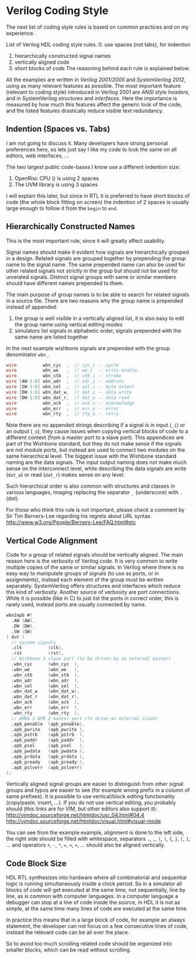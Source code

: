 Verilog Coding Style
====================

The next list of coding style rules is based on common practices and on my experience.

List of Verilog HDL coding style rules.
 0. use spaces (not tabs), for indention
 1. hierarchically constructed signal names
 2. vertically aligned code
 3. short blocks of code
The reasoning behind each rule is explained below.

All the examples are written in *Verilog 2001/2005* and *SystemVerilog 2012*, using as many relevant features as possible. The most important feature (relevant to coding style) introduced in Verilog 2001 are *ANSI style headers*, and in SystemVerilog *structures* and *interfaces*. Here the importance is measured by how much this features affect the generic look of the code, and the listed features drastically reduce visible text redundancy.

Indention (Spaces vs. Tabs)
------------------------------

I am not going to discuss it. Many developers have strong personal preferences here, so lets just say I like my code to look the same on all editors, web interfaces, ...

The two largest public code-bases I know use a different indention size:
 1. OpenRisc CPU () is using 2 spaces
 2. The UVM library is using 3 spaces

I will explain this later, but since in RTL it is preferred to have short blocks of code (the whole block fitting on screen) the indention of 2 spaces is usually large enough to follow it from the `begin` to `end`.

Hierarchically Constructed Names
--------------------------------

This is the most important rule, since it will greatly affect usability.

Signal names should make it evident how signals are hierarchically grouped in a design. Related signals are grouped together by prepending the group name to the signal name. The same prepended name can also be used for other related signals not strictly in the group but should not be used for unrelated signals. Distinct signal groups with same or similar members should have different names prepended to them.

The main purpose of group names is to be able to search for related signals in a source file. There are two reasons why the group name is prepended instead of appended:
 1. the group is well visible in a vertically aligned list, it is also easy to edit the group name using vertical editing modes
 2. simulators list signals in alphabetic order, signals prepended with the same name are listed together

In the next example wishbone signals are prepended with the group denominator `wbn_`.

```Verilog
wire          wbn_cyc  ,  // cyc_i -- cycle
wire          wbn_we   ,  // we_i  -- write enable
wire          wbn_stb  ,  // stb_i -- strobe
wire [AW-1:0] wbn_adr  ,  // adr_i -- address
wire [SW-1:0] wbn_sel  ,  // sel_i -- byte select
wire [DW-1:0] wbn_dat_w,  // dat_i -- data write
wire [DW-1:0] wbn_dat_r,  // dat_o -- data read
wire          wbn_ack  ,  // ack_o -- acknowledge
wire          wbn_err  ,  // err_o -- error
wire          wbn_rty  ,  // rty_o -- retry
```

Note there are no appended strings describing if a signal is in input (`_i`) or an output (`_o`), they cause issues when copying vertical blocks of code to a different context (from a master port to a slave port).
This appendices are part of the Wishbone standard, but they do not make sense if the signals are not module ports, but instead are used to connect two modules on the same hierarchical level. The biggest issue with the Wishbone standard naming are the data signals. The input output naming does not make much sense on the interconnect level, while describing the data signals are write (`dat_w`) or read (`dat_r`) makes sense on any level. 

Such hierarchical order is also common with structures and classes in various languages, imaging replacing the separator `_` (underscore) with `.` (dot).

For those who think this rule is not important, please check a comment by Sir Tim Berners-Lee regarding his regrets about URL syntax.
http://www.w3.org/People/Berners-Lee/FAQ.html#etc

Vertical Code Alignment
-----------------------

Code for a group of related signals should be vertically aligned. The main reason here is the verbosity of Verilog code. It is very common to write multiple copies of the same or similar signals. In Verilog where there is no easy way to manipulate groups of signals (to use as ports, or in assignments), instead each element of the group must be written separately. SystemVerilog offers structures and interfaces which reduce this kind of verbosity. Another source of verbosity are port connections. While it is possible (like in C) to just list the ports in correct order, this is rarely used, instead ports are usually connected by name.

```verilog
wbn2apb #(
  .AW (AW),
  .DW (DW),
  .SW (SW)
) dut (
  // system signals
  .clk          (clk),
  .rst          (rst),
  // Wishbone 3 slave port (to be driven by an external master)
  .wbn_cyc      (wbn_cyc  ),
  .wbn_we       (wbn_we   ),
  .wbn_stb      (wbn_stb  ),
  .wbn_adr      (wbn_adr  ),
  .wbn_sel      (wbn_sel  ),
  .wbn_dat_w    (wbn_dat_w),
  .wbn_dat_r    (wbn_dat_r),
  .wbn_ack      (wbn_ack  ),
  .wbn_err      (wbn_err  ),
  .wbn_rty      (wbn_rty  ),
  // AMBA 3 APB 2 master port (to drive an external slave)
  .apb_penable  (apb_penable),
  .apb_pwrite   (apb_pwrite ),
  .apb_pstrb    (apb_pstrb  ),
  .apb_paddr    (apb_paddr  ),
  .apb_psel     (apb_psel   ),
  .apb_pwdata   (apb_pwdata ),
  .apb_prdata   (apb_prdata ),
  .apb_pready   (apb_pready ),
  .apb_pslverr  (apb_pslverr)
);
```

Vertically aligned signal groups are easier to distinguish from other signal groups and typos are easier to see (for example wrong prefix in a column of same prefixes). It is possible to use vertical/block editing functionality (copy/paste, insert, ...).  If you do not use vertical editing, you probably should (this links are for VIM, but other editors also support it):
http://vimdoc.sourceforge.net/htmldoc/usr_04.html#04.4
http://vimdoc.sourceforge.net/htmldoc/visual.html#visual-mode

You can see from the example example, alignment is done to the left side, the right side should be filled with whitespace, separators `.`, `,`, `(`, `)`, `{`, `}`, `[`, `]`, ... and operators `+`, `-`, `*`, `=`, `<`, `>`, ... should also be aligned vertically.

Code Block Size
---------------

HDL RTL synthesizes into hardware where all combinatorial and sequential logic is running simultaneously inside a clock period. So in a simulator all blocks of code will get executed at the same time, not sequentially, line by line, as is common with computer languages. In a computer language a debugger can stop at a line of code inside the source, in HDL it is not as simple, at the same time many lines of code are executed at the same time.

In practice this means that in a large block of code, for example an always statement, the developer can not focus on a few consecutive lines of code, instead the relevant code can be all over the place.

So to avoid too much scrolling related code should be organized into smaller blocks, which can be read without scrolling.
